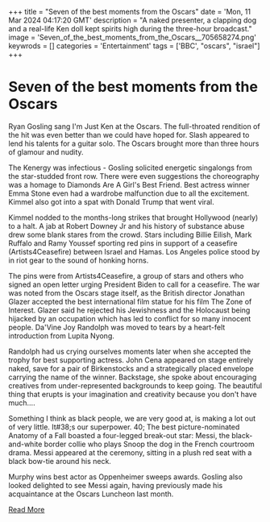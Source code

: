 +++
title = "Seven of the best moments from the Oscars"
date = 'Mon, 11 Mar 2024 04:17:20 GMT'
description = "A naked presenter, a clapping dog and a real-life Ken doll kept spirits high during the three-hour broadcast."
image = 'Seven_of_the_best_moments_from_the_Oscars__705658274.png'
keywrods =  []
categories = 'Entertainment'
tags = ['BBC', "oscars", "israel"]
+++

# Seven of the best moments from the Oscars

Ryan Gosling sang I<bb>'m Just Ken at the Oscars.
The full-throated rendition of the hit was even better than we could have hoped for.
Slash appeared to lend his talents for a guitar solo.
The Oscars brought more than three hours of glamour and nudity.

The Kenergy was infectious - Gosling solicited energetic singalongs from the star-studded front row.
There were even suggestions the choreography was a homage to Diamonds Are A Girl<bb>'s Best Friend.
Best actress winner Emma Stone even had a wardrobe malfunction due to all the excitement.
Kimmel also got into a spat with Donald Trump that went viral.

Kimmel nodded to the months-long strikes that brought Hollywood (nearly) to a halt.
A jab at Robert Downey Jr and his history of substance abuse drew some blank stares from the crowd.
Stars including Billie Eilish, Mark Ruffalo and Ramy Youssef sporting red pins in support of a ceasefire (Artists4Ceasefire) between Israel and Hamas.
Los Angeles police stood by in riot gear to the sound of honking horns.

The pins were from Artists4Ceasefire, a group of stars and others who signed an open letter urging President Biden to call for a ceasefire.
The war was noted from the Oscars stage itself, as the British director Jonathan Glazer accepted the best international film statue for his film The Zone of Interest.
Glazer said he rejected his Jewishness and the Holocaust being hijacked by an occupation which has led to conflict for so many innocent people.
Da<bb>'Vine Joy Randolph was moved to tears by a heart-felt introduction from Lupita Nyong.

Randolph had us crying ourselves moments later when she accepted the trophy for best supporting actress.
John Cena appeared on stage entirely naked, save for a pair of Birkenstocks and a strategically placed envelope carrying the name of the winner.
Backstage, she spoke about encouraging creatives from under-represented backgrounds to keep going.
The beautiful thing that erupts is your imagination and creativity because you don<bb>'t have much….

Something I think as black people, we are very good at, is making a lot out of very little.
It<bb>#38;s our superpower.
40; The best picture-nominated Anatomy of a Fall boasted a four-legged break-out star: Messi, the black-and-white border collie who plays Snoop the dog in the French courtroom drama.
Messi appeared at the ceremony, sitting in a plush red seat with a black bow-tie around his neck.

Murphy wins best actor as Oppenheimer sweeps awards.
Gosling also looked delighted to see Messi again, having previously made his acquaintance at the Oscars Luncheon last month.


[Read More](https://www.bbc.co.uk/news/entertainment-arts-68530890)
